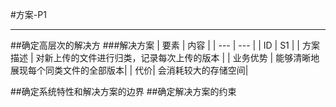 #方案-P1

----

##确定高层次的解决方
###解决方案
| 要素 | 内容 |
| --- | --- |
| ID | S1 |
| 方案描述 | 对新上传的文件进行归类，记录每次上传的版本 |
| 业务优势 | 能够清晰地展现每个同类文件的全部版本|
| 代价| 会消耗较大的存储空间|




##确定系统特性和解决方案的边界
##确定解决方案的约束